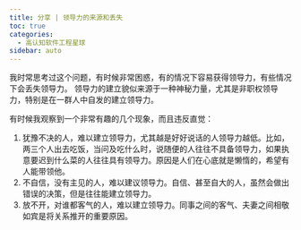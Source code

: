 ```yaml
---
title: 分享 | 领导力的来源和丢失
toc: true
categories: 
  - 高认知软件工程星球
sidebar: auto
---
```


我时常思考过这个问题，有时候非常困惑，有的情况下容易获得领导力，有些情况下会丢失领导力。
领导力的建立貌似来源于一种神秘力量，尤其是非职权领导力，特别是在一群人中自发的建立领导力。

有时候我观察到一个非常有趣的几个现象，而且违反直觉：

1. 犹豫不决的人，难以建立领导力，尤其越是好好说话的人领导力越低。比如，两三个人出去吃饭，当问及吃什么时，说随便的人往往不具备领导力，如果执意要迟到什么菜的人往往具有领导力。原因是人们在心底就是懒惰的，希望有人能带领他。
2. 不自信，没有主见的人，难以建议领导力。自信、甚至自大的人，虽然会做出错误的决策，但是往往能建立领导力。
3. 放不开，对谁都客气的人，难以建立领导力。同事之间的客气、夫妻之间相敬如宾是将关系推开的重要原因。


